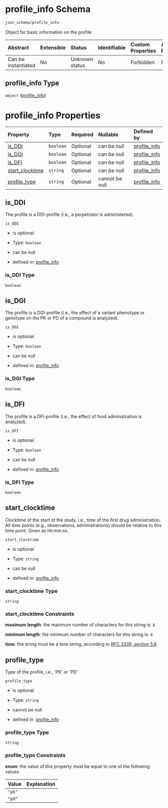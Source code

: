 # profile\_info Schema

```txt
json_schema/profile_info
```

Object for basic information on the profile.

| Abstract            | Extensible | Status         | Identifiable | Custom Properties | Additional Properties | Access Restrictions | Defined In                                                                          |
| :------------------ | :--------- | :------------- | :----------- | :---------------- | :-------------------- | :------------------ | :---------------------------------------------------------------------------------- |
| Can be instantiated | No         | Unknown status | No           | Forbidden         | Forbidden             | none                | [profile\_info.schema.json](../out/profile_info.schema.json "open original schema") |

## profile\_info Type

`object` ([profile\_info](profile_info.md))

# profile\_info Properties

| Property                             | Type      | Required | Nullable       | Defined by                                                                                                         |
| :----------------------------------- | :-------- | :------- | :------------- | :----------------------------------------------------------------------------------------------------------------- |
| [is\_DDI](#is_ddi)                   | `boolean` | Optional | can be null    | [profile\_info](profile_info-properties-is_ddi.md "json_schema/profile_info#/properties/is_DDI")                   |
| [is\_DGI](#is_dgi)                   | `boolean` | Optional | can be null    | [profile\_info](profile_info-properties-is_dgi.md "json_schema/profile_info#/properties/is_DGI")                   |
| [is\_DFI](#is_dfi)                   | `boolean` | Optional | can be null    | [profile\_info](profile_info-properties-is_dfi.md "json_schema/profile_info#/properties/is_DFI")                   |
| [start\_clocktime](#start_clocktime) | `string`  | Optional | can be null    | [profile\_info](profile_info-properties-start_clocktime.md "json_schema/profile_info#/properties/start_clocktime") |
| [profile\_type](#profile_type)       | `string`  | Optional | cannot be null | [profile\_info](profile_info-properties-profile_type.md "json_schema/profile_info#/properties/profile_type")       |

## is\_DDI

The profile is a DDI-profile (i.e., a perpetrator is administered).

`is_DDI`

*   is optional

*   Type: `boolean`

*   can be null

*   defined in: [profile\_info](profile_info-properties-is_ddi.md "json_schema/profile_info#/properties/is_DDI")

### is\_DDI Type

`boolean`

## is\_DGI

The profile is a DGI-profile (i.e., the effect of a variant phenotype or genotype on the PK or PD of a compound is analyzed).

`is_DGI`

*   is optional

*   Type: `boolean`

*   can be null

*   defined in: [profile\_info](profile_info-properties-is_dgi.md "json_schema/profile_info#/properties/is_DGI")

### is\_DGI Type

`boolean`

## is\_DFI

The profile is a DFI-profile (i.e., the effect of food administration is analyzed).

`is_DFI`

*   is optional

*   Type: `boolean`

*   can be null

*   defined in: [profile\_info](profile_info-properties-is_dfi.md "json_schema/profile_info#/properties/is_DFI")

### is\_DFI Type

`boolean`

## start\_clocktime

Clocktime of the start of the study, i.e., time of the first drug administration. All time points (e.g., observations, administrations) should be relative to this time point. Given as hh:mm:ss.

`start_clocktime`

*   is optional

*   Type: `string`

*   can be null

*   defined in: [profile\_info](profile_info-properties-start_clocktime.md "json_schema/profile_info#/properties/start_clocktime")

### start\_clocktime Type

`string`

### start\_clocktime Constraints

**maximum length**: the maximum number of characters for this string is: `8`

**minimum length**: the minimum number of characters for this string is: `8`

**time**: the string must be a time string, according to [RFC 3339, section 5.6](https://tools.ietf.org/html/rfc3339 "check the specification")

## profile\_type

Type of the profile, i.e., 'PK' or 'PD'

`profile_type`

*   is optional

*   Type: `string`

*   cannot be null

*   defined in: [profile\_info](profile_info-properties-profile_type.md "json_schema/profile_info#/properties/profile_type")

### profile\_type Type

`string`

### profile\_type Constraints

**enum**: the value of this property must be equal to one of the following values:

| Value  | Explanation |
| :----- | :---------- |
| `"pk"` |             |
| `"pd"` |             |
